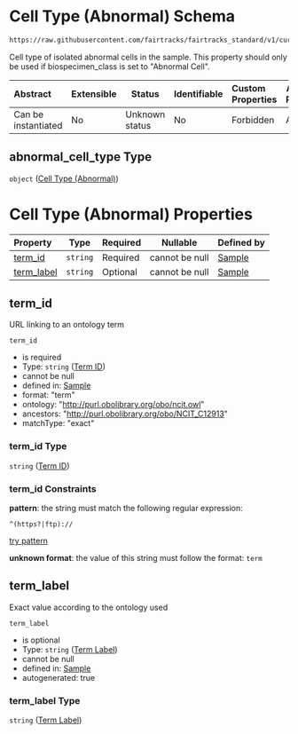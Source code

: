 # Cell Type (Abnormal) Schema

```txt
https://raw.githubusercontent.com/fairtracks/fairtracks_standard/v1/current/json/schema/fairtracks_sample.schema.json#/properties/sample_type/properties/abnormal_cell_type
```

Cell type of isolated abnormal cells in the sample. This property should only be used if biospecimen_class is set to "Abnormal Cell".


| Abstract            | Extensible | Status         | Identifiable | Custom Properties | Additional Properties | Access Restrictions | Defined In                                                                                             |
| :------------------ | ---------- | -------------- | ------------ | :---------------- | --------------------- | ------------------- | ------------------------------------------------------------------------------------------------------ |
| Can be instantiated | No         | Unknown status | No           | Forbidden         | Allowed               | none                | [fairtracks_sample.schema.json\*](../json/schema/fairtracks_sample.schema.json "open original schema") |

## abnormal_cell_type Type

`object` ([Cell Type (Abnormal)](fairtracks_sample-properties-sample-type-properties-cell-type-abnormal.md))

# Cell Type (Abnormal) Properties

| Property                  | Type     | Required | Nullable       | Defined by                                                                                                                                                                                                                                                                                                         |
| :------------------------ | -------- | -------- | -------------- | :----------------------------------------------------------------------------------------------------------------------------------------------------------------------------------------------------------------------------------------------------------------------------------------------------------------- |
| [term_id](#term_id)       | `string` | Required | cannot be null | [Sample](fairtracks_sample-properties-sample-type-properties-cell-type-abnormal-properties-term-id.md "https://raw.githubusercontent.com/fairtracks/fairtracks_standard/v1/current/json/schema/fairtracks_sample.schema.json#/properties/sample_type/properties/abnormal_cell_type/properties/term_id")       |
| [term_label](#term_label) | `string` | Optional | cannot be null | [Sample](fairtracks_sample-properties-sample-type-properties-cell-type-abnormal-properties-term-label.md "https://raw.githubusercontent.com/fairtracks/fairtracks_standard/v1/current/json/schema/fairtracks_sample.schema.json#/properties/sample_type/properties/abnormal_cell_type/properties/term_label") |

## term_id

URL linking to an ontology term


`term_id`

-   is required
-   Type: `string` ([Term ID](fairtracks_sample-properties-sample-type-properties-cell-type-abnormal-properties-term-id.md))
-   cannot be null
-   defined in: [Sample](fairtracks_sample-properties-sample-type-properties-cell-type-abnormal-properties-term-id.md "https://raw.githubusercontent.com/fairtracks/fairtracks_standard/v1/current/json/schema/fairtracks_sample.schema.json#/properties/sample_type/properties/abnormal_cell_type/properties/term_id")
-   format: "term"
-   ontology: "http://purl.obolibrary.org/obo/ncit.owl"
-   ancestors: "http://purl.obolibrary.org/obo/NCIT_C12913"
-   matchType: "exact"

### term_id Type

`string` ([Term ID](fairtracks_sample-properties-sample-type-properties-cell-type-abnormal-properties-term-id.md))

### term_id Constraints

**pattern**: the string must match the following regular expression: 

```regexp
^(https?|ftp)://
```

[try pattern](https://regexr.com/?expression=%5E(https%3F%7Cftp)%3A%2F%2F "try regular expression with regexr.com")

**unknown format**: the value of this string must follow the format: `term`

## term_label

Exact value according to the ontology used


`term_label`

-   is optional
-   Type: `string` ([Term Label](fairtracks_sample-properties-sample-type-properties-cell-type-abnormal-properties-term-label.md))
-   cannot be null
-   defined in: [Sample](fairtracks_sample-properties-sample-type-properties-cell-type-abnormal-properties-term-label.md "https://raw.githubusercontent.com/fairtracks/fairtracks_standard/v1/current/json/schema/fairtracks_sample.schema.json#/properties/sample_type/properties/abnormal_cell_type/properties/term_label")
-   autogenerated: true

### term_label Type

`string` ([Term Label](fairtracks_sample-properties-sample-type-properties-cell-type-abnormal-properties-term-label.md))
